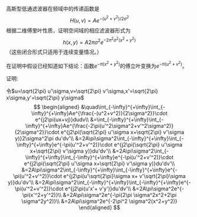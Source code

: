  高斯型低通滤波器在频域中的传递函数是
$$
H(u,v)=Ae^{-(u^2+v^2)/2\sigma^2}
$$
根据二维傅里叶性质，证明空间域的相应滤波器形式为
$$
h(x,y)=A2\pi\sigma^2 e^{-2\pi^2\sigma^2(x^2+y^2)}
$$
（这些闭合形式只适用于连续变量情况。）

在证明中假设已经知道如下结论：函数$e^{-\pi(x^2+y^2)}$的傅立叶变换为$e^{-\pi(u^2+v^2)}$。



证明:

令$u=\sqrt{2\pi} u'\sigma,v=\sqrt{2\pi} v'\sigma,x'=\sqrt{2\pi} x\sigma,y'=\sqrt{2\pi} y\sigma$
$$
\begin{aligned}
&\quad\int_{-\infty}^{+\infty}\int_{-\infty}^{+\infty}Ae^{\frac{-(u^2+v^2)}{2\sigma^2}}\cdot e^{j2\pi(ux+vj)}dudv\\
&=\int_{-\infty}^{+\infty}\int_{-\infty}^{+\infty}Ae^{\frac{-2\pi(u'^2\sigma^2+v'^2\sigma^2)}{2\sigma^2}}\cdot e^{j2\pi(\sqrt{2\pi} u'\sigma x+\sqrt{2\pi} v'\sigma y)}2\sigma^2\pi du'dv'\\
&=2A\pi\sigma^2\int_{-\infty}^{+\infty}\int_{-\infty}^{+\infty}e^{-\pi(u'^2+v'^2)}\cdot e^{j2\pi(\sqrt{2\pi} u'\sigma x+\sqrt{2\pi} v'\sigma y)}du'dv'\\
&=2A\pi\sigma^2\int_{-\infty}^{+\infty}\int_{-\infty}^{+\infty}e^{-\pi(u'^2+v'^2)}\cdot e^{j2\pi(\sqrt{2\pi} u'\sigma x+\sqrt{2\pi} v'\sigma y)}du'dv'\\
&=2A\pi\sigma^2\int_{-\infty}^{+\infty}\int_{-\infty}^{+\infty}e^{-\pi(u'^2+v'^2)}\cdot e^{j2\pi(u'\sqrt{2\pi}\sigma x+ v'\sqrt{2\pi}\sigma y)}du'dv'\\
&=2A\pi\sigma^2\int_{-\infty}^{+\infty}\int_{-\infty}^{+\infty}e^{-\pi(u'^2+v'^2)}\cdot e^{j2\pi(u'x'+ v'y')}du'dv'\\
&=2A\pi\sigma^2e^{-\pi(x'^2+y'^2)}\\
&=2A\pi\sigma^2e^{-\pi(2\pi \sigma^2x^2+2\pi \sigma^2y^2)}\\
&=2A\pi\sigma^2e^{-2\pi^2 \sigma^2(x^2+y^2)}
\end{aligned}
$$
